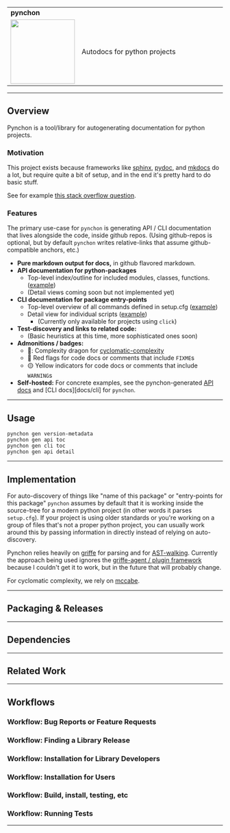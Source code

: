 <table>
  <tr>
    <td colspan=2><strong>
      pynchon
      </strong>&nbsp;&nbsp;&nbsp;&nbsp;
      <small><small>
      </small></small>
    </td>
  </tr>
  <tr>
    <td width=15%><img src=img/icon.png style="width:150px"></td>
    <td>
    Autodocs for python projects
    </td>
  </tr>
</table>

---------------------------------------------------------------------------------

## Overview

Pynchon is a tool/library for autogenerating documentation for python projects.  

### Motivation

This project exists because frameworks like [sphinx](#), [pydoc](#), and [mkdocs](#) do a lot, but require quite a bit of setup, and in the end it's pretty hard to do basic stuff.  

See for example [this stack overflow question](https://stackoverflow.com/questions/36237477/python-docstrings-to-github-readme-md).

### Features

The primary use-case for `pynchon` is generating API / CLI documentation that lives alongside the code, inside github repos.
(Using github-repos is optional, but by default `pynchon` writes  relative-links that assume github-compatible anchors, etc.)

* **Pure markdown output for docs,** in github flavored markdown.
* **API documentation for python-packages**
  * Top-level index/outline for included modules, classes, functions. ([example](#))
  * (Detail views coming soon but not implemented yet)
* **CLI documentation for package entry-points**
  * Top-level overview of all commands defined in setup.cfg ([example](#))
  * Detail view for individual scripts ([example](#))
    * (Currently only available for projects using `click`)
* **Test-discovery and links to related code:**
  * (Basic heuristics at this time, more sophisticated ones soon)
* **Admonitions / badges:**
  * 🐉: Complexity dragon for [cyclomatic-complexity](https://en.wikipedia.org/wiki/Cyclomatic_complexity)
  * 🚩 Red flags for code docs or comments that include `FIXME`s
  * 🟡 Yellow indicators for code docs or comments that include `WARNING`s
* **Self-hosted:** For concrete examples, see the pynchon-generated [API docs](docs/api) and [CLI docs][docs/cli] for `pynchon`.

---------------------------------------------------------------------------------

## Usage

```
pynchon gen version-metadata
pynchon gen api toc
pynchon gen cli toc
pynchon gen api detail
```

---------------------------------------------------------------------------------

## Implementation

For auto-discovery of things like "name of this package" or "entry-points for this package" `pynchon` assumes by default that it is working inside the source-tree for a modern python project (in other words it parses `setup.cfg`).  If your project is using older standards or you're working on a group of files that's not a proper python project, you can usually work around this by passing information in directly instead of relying on auto-discovery.

Pynchon relies heavily on [griffe](https://pypi.org/project/griffe/) for parsing and for [AST-walking](https://docs.python.org/3/library/ast.html).  Currently the approach being used ignores the [griffe-agent / plugin framework](#) because I couldn't get it to work, but in the future that will probably change.

For cyclomatic complexity, we rely on [mccabe](https://github.com/PyCQA/mccabe).

---------------------------------------------------------------------------------

## Packaging & Releases

---------------------------------------------------------------------------------

## Dependencies

---------------------------------------------------------------------------------

## Related Work

---------------------------------------------------------------------------------

## Workflows

### Workflow: Bug Reports or Feature Requests

### Workflow: Finding a Library Release

### Workflow: Installation for Library Developers

### Workflow: Installation for Users

### Workflow: Build, install, testing, etc

### Workflow: Running Tests

---------------------------------------------------------------------------------
